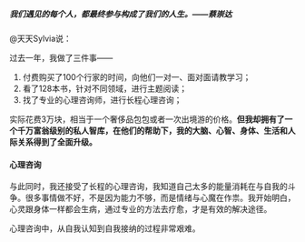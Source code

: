 ##### 我们遇见的每个人，都最终参与构成了我们的人生。——蔡崇达

@天天Sylvia说：

过去一年，我做了三件事——		
1. 付费购买了100个行家的时间，向他们一对一、面对面请教学习；		
2. 看了128本书，针对不同领域，进行主题阅读；			
3. 找了专业的心理咨询师，进行长程心理咨询；

实际花费3万块，相当于一个奢侈品包包或者一次出境游的价格。**但我却拥有了一个千万富翁级别的私人智库，在他们的帮助下，我的大脑、心智、身体、生活和人际关系得到了全面升级。**		

#### 心理咨询
与此同时，我还接受了长程的心理咨询，我知道自己太多的能量消耗在与自我的斗争。很多事情做不好，不是因为能力不够，而是情绪与心魔在作祟。我开始明白，心灵跟身体一样都会生病，通过专业的方法去疗愈，才是有效的解决途径。

心理咨询中，从自我认知到自我接纳的过程非常艰难。